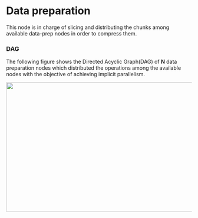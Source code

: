 # Data preparation 
This node is in charge of slicing and distributing the chunks among available data-prep nodes in order to compress them.

### DAG
The following figure shows the Directed Acyclic Graph(DAG) of **N** data preparation nodes which distributed the operations among the available nodes with the objective of achieving 
implicit parallelism.

<p align="center">
  <img width="550" height="350" src="https://github.com/nachocodexx/cinvestav-data-preparation/tree/master/images/dag.png">
</p>